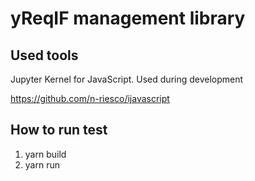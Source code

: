 # yReqIF management library

## Used tools

Jupyter Kernel for JavaScript. Used during development

https://github.com/n-riesco/ijavascript

## How to run test

1. yarn build
2. yarn run